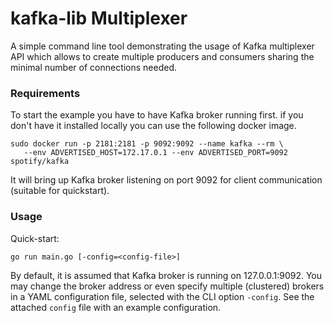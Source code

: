 # kafka-lib Multiplexer

A simple command line tool demonstrating the usage of Kafka multiplexer
API which allows to create multiple producers and consumers sharing
the minimal number of connections needed.

### Requirements

To start the example you have to have Kafka broker running first.
if you don't have it installed locally you can use the following docker
image.
```
sudo docker run -p 2181:2181 -p 9092:9092 --name kafka --rm \
   --env ADVERTISED_HOST=172.17.0.1 --env ADVERTISED_PORT=9092 spotify/kafka
```

It will bring up Kafka broker listening on port 9092 for client
communication (suitable for quickstart).

### Usage

Quick-start:
```
go run main.go [-config=<config-file>]
```

By default, it is assumed that Kafka broker is running on 127.0.0.1:9092.
You may change the broker address or even specify multiple (clustered)
brokers in a YAML configuration file, selected with the CLI option
`-config`. See the attached `config` file with an example configuration.